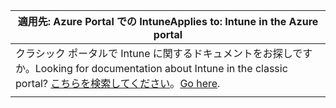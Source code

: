 |<span data-ttu-id="45abf-101">適用先: Azure Portal での Intune</span><span class="sxs-lookup"><span data-stu-id="45abf-101">Applies to: Intune in the Azure portal</span></span> |
|--|
|<span data-ttu-id="45abf-102">クラシック ポータルで Intune に関するドキュメントをお探しですか。</span><span class="sxs-lookup"><span data-stu-id="45abf-102">Looking for documentation about Intune in the classic portal?</span></span> <span data-ttu-id="45abf-103">[こちらを検索してください](/intune/introduction-intune?toc=/intune-classic/toc.json)。</span><span class="sxs-lookup"><span data-stu-id="45abf-103">[Go here](/intune/introduction-intune?toc=/intune-classic/toc.json).</span></span>|
| |

